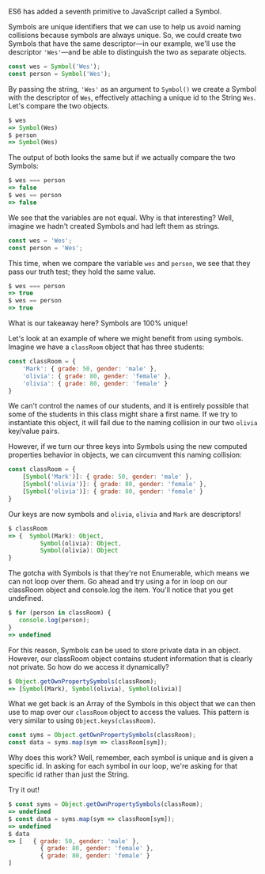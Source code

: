 ES6 has added a seventh primitive to JavaScript called a Symbol.

Symbols are unique identifiers that we can use to help us avoid naming collisions because symbols are always unique. So, we could create two Symbols that have the same descriptor—in our example, we'll use the descriptor `'Wes'`—and be able to distinguish the two as separate objects.

```javascript
const wes = Symbol('Wes');
const person = Symbol('Wes');
```

By passing the string, `'Wes'` as an argument to `Symbol()` we create a Symbol with the descriptor of `Wes`, effectively attaching a unique id to the String `Wes`. Let's compare the two objects.

```javascript
$ wes
=> Symbol(Wes)
$ person
=> Symbol(Wes)
```
The output of both looks the same but if we actually compare the two Symbols:

```javascript
$ wes === person
=> false
$ wes == person
=> false
```

We see that the variables are not equal. Why is that interesting? Well, imagine we hadn't created Symbols and had left them as strings.

```javascript
const wes = 'Wes';
const person = 'Wes';
```

This time, when we compare the variable `wes` and `person`, we see that they pass our truth test; they hold the same value.

```javascript
$ wes === person
=> true
$ wes == person
=> true
```

What is our takeaway here? Symbols are 100% unique!

Let's look at an example of where we might benefit from using symbols. Imagine we have a `classRoom` object that has three students:

```javascript
const classRoom = {
    'Mark': { grade: 50, gender: 'male' },
    'olivia': { grade: 80, gender: 'female' },
    'olivia': { grade: 80, gender: 'female' }
}
```

We can't control the names of our students, and it is entirely possible that some of the students in this class might share a first name. If we try to instantiate this object, it will fail due to the naming collision in our two `olivia` key/value pairs.

However, if we turn our three keys into Symbols using the new computed properties behavior in objects, we can circumvent this naming collision:

```javascript
const classRoom = {
    [Symbol('Mark')]: { grade: 50, gender: 'male' },
    [Symbol('olivia')]: { grade: 80, gender: 'female' },
    [Symbol('olivia')]: { grade: 80, gender: 'female' }
}
```

Our keys are now symbols and `olivia`, `olivia` and `Mark` are descriptors!

```javascript
$ classRoom
=> {  Symbol(Mark): Object,
         Symbol(olivia): Object,
         Symbol(olivia): Object
}
```

The gotcha with Symbols is that they're not Enumerable, which means we can not loop over them. Go ahead and try using a for in loop on our classRoom object and console.log the item. You'll notice that you get undefined.

```javascript
$ for (person in classRoom) {
   console.log(person);
}
=> undefined
```



For this reason, Symbols can be used to store private data in an object. However, our classRoom object contains student information that is clearly not private. So how do we access it dynamically?

```javascript
$ Object.getOwnPropertySymbols(classRoom);
=> [Symbol(Mark), Symbol(olivia), Symbol(olivia)]
```

What we get back is an Array of the Symbols in this object that we can then use to map over our `classRoom` object to access the values. This pattern is very similar to using `Object.keys(classRoom)`.

```javascript
const syms = Object.getOwnPropertySymbols(classRoom);
const data = syms.map(sym => classRoom[sym]);
```

Why does this work? Well, remember, each symbol is unique and is given a specific id. In asking for each symbol in our loop, we're asking for that specific id rather than just the String.

Try it out!

```javascript
$ const syms = Object.getOwnPropertySymbols(classRoom);
=> undefined
$ const data = syms.map(sym => classRoom[sym]);
=> undefined
$ data
=> [   { grade: 50, gender: 'male' },
         { grade: 80, gender: 'female' },
         { grade: 80, gender: 'female' }
]
```
